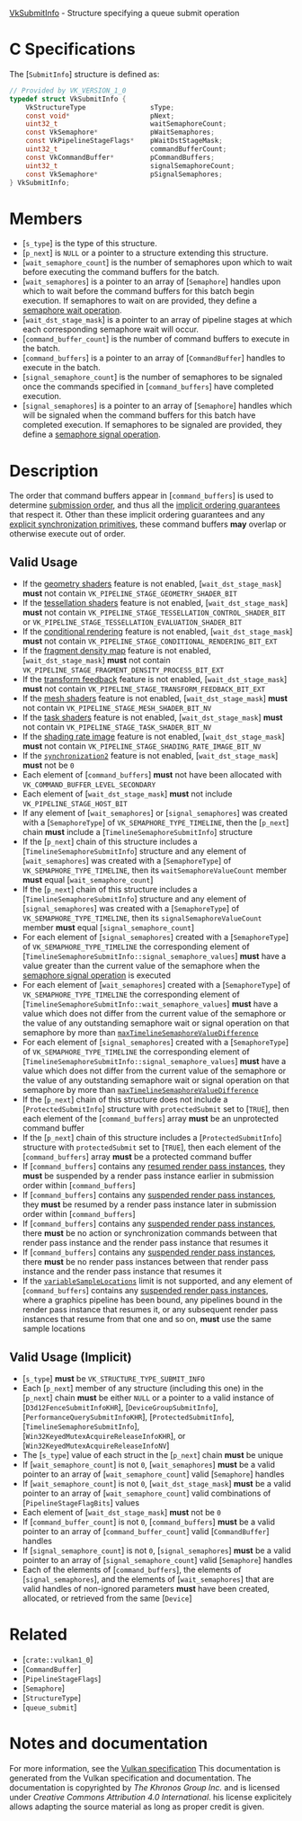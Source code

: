[VkSubmitInfo](https://www.khronos.org/registry/vulkan/specs/1.3-extensions/man/html/VkSubmitInfo.html) - Structure specifying a queue submit operation

# C Specifications
The [`SubmitInfo`] structure is defined as:
```c
// Provided by VK_VERSION_1_0
typedef struct VkSubmitInfo {
    VkStructureType                sType;
    const void*                    pNext;
    uint32_t                       waitSemaphoreCount;
    const VkSemaphore*             pWaitSemaphores;
    const VkPipelineStageFlags*    pWaitDstStageMask;
    uint32_t                       commandBufferCount;
    const VkCommandBuffer*         pCommandBuffers;
    uint32_t                       signalSemaphoreCount;
    const VkSemaphore*             pSignalSemaphores;
} VkSubmitInfo;
```

# Members
- [`s_type`] is the type of this structure.
- [`p_next`] is `NULL` or a pointer to a structure extending this structure.
- [`wait_semaphore_count`] is the number of semaphores upon which to wait before executing the command buffers for the batch.
- [`wait_semaphores`] is a pointer to an array of [`Semaphore`] handles upon which to wait before the command buffers for this batch begin execution. If semaphores to wait on are provided, they define a [semaphore wait operation](https://www.khronos.org/registry/vulkan/specs/1.3-extensions/html/vkspec.html#synchronization-semaphores-waiting).
- [`wait_dst_stage_mask`] is a pointer to an array of pipeline stages at which each corresponding semaphore wait will occur.
- [`command_buffer_count`] is the number of command buffers to execute in the batch.
- [`command_buffers`] is a pointer to an array of [`CommandBuffer`] handles to execute in the batch.
- [`signal_semaphore_count`] is the number of semaphores to be signaled once the commands specified in [`command_buffers`] have completed execution.
- [`signal_semaphores`] is a pointer to an array of [`Semaphore`] handles which will be signaled when the command buffers for this batch have completed execution. If semaphores to be signaled are provided, they define a [semaphore signal operation](https://www.khronos.org/registry/vulkan/specs/1.3-extensions/html/vkspec.html#synchronization-semaphores-signaling).

# Description
The order that command buffers appear in [`command_buffers`] is used to
determine [submission order](https://www.khronos.org/registry/vulkan/specs/1.3-extensions/html/vkspec.html#synchronization-submission-order), and thus
all the [implicit ordering guarantees](https://www.khronos.org/registry/vulkan/specs/1.3-extensions/html/vkspec.html#synchronization-implicit) that
respect it.
Other than these implicit ordering guarantees and any [explicit synchronization primitives](https://www.khronos.org/registry/vulkan/specs/1.3-extensions/html/vkspec.html#synchronization), these command buffers  **may**  overlap or
otherwise execute out of order.
## Valid Usage
-    If the [geometry shaders](https://www.khronos.org/registry/vulkan/specs/1.2-extensions/html/vkspec.html#features-geometryShader) feature is not enabled, [`wait_dst_stage_mask`] **must**  not contain `VK_PIPELINE_STAGE_GEOMETRY_SHADER_BIT`
-    If the [tessellation shaders](https://www.khronos.org/registry/vulkan/specs/1.2-extensions/html/vkspec.html#features-tessellationShader) feature is not enabled, [`wait_dst_stage_mask`] **must**  not contain `VK_PIPELINE_STAGE_TESSELLATION_CONTROL_SHADER_BIT` or `VK_PIPELINE_STAGE_TESSELLATION_EVALUATION_SHADER_BIT`
-    If the [conditional rendering](https://www.khronos.org/registry/vulkan/specs/1.2-extensions/html/vkspec.html#features-conditionalRendering) feature is not enabled, [`wait_dst_stage_mask`] **must**  not contain `VK_PIPELINE_STAGE_CONDITIONAL_RENDERING_BIT_EXT`
-    If the [fragment density map](https://www.khronos.org/registry/vulkan/specs/1.2-extensions/html/vkspec.html#features-fragmentDensityMap) feature is not enabled, [`wait_dst_stage_mask`] **must**  not contain `VK_PIPELINE_STAGE_FRAGMENT_DENSITY_PROCESS_BIT_EXT`
-    If the [transform feedback](https://www.khronos.org/registry/vulkan/specs/1.2-extensions/html/vkspec.html#features-transformFeedback) feature is not enabled, [`wait_dst_stage_mask`] **must**  not contain `VK_PIPELINE_STAGE_TRANSFORM_FEEDBACK_BIT_EXT`
-    If the [mesh shaders](https://www.khronos.org/registry/vulkan/specs/1.2-extensions/html/vkspec.html#features-meshShader) feature is not enabled, [`wait_dst_stage_mask`] **must**  not contain `VK_PIPELINE_STAGE_MESH_SHADER_BIT_NV`
-    If the [task shaders](https://www.khronos.org/registry/vulkan/specs/1.2-extensions/html/vkspec.html#features-taskShader) feature is not enabled, [`wait_dst_stage_mask`] **must**  not contain `VK_PIPELINE_STAGE_TASK_SHADER_BIT_NV`
-    If the [shading rate image](https://www.khronos.org/registry/vulkan/specs/1.2-extensions/html/vkspec.html#features-shadingRateImage) feature is not enabled, [`wait_dst_stage_mask`] **must**  not contain `VK_PIPELINE_STAGE_SHADING_RATE_IMAGE_BIT_NV`
-    If the [`synchronization2`](https://www.khronos.org/registry/vulkan/specs/1.2-extensions/html/vkspec.html#features-synchronization2) feature is not enabled, [`wait_dst_stage_mask`] **must**  not be `0`
-    Each element of [`command_buffers`] **must**  not have been allocated with `VK_COMMAND_BUFFER_LEVEL_SECONDARY`
-    Each element of [`wait_dst_stage_mask`] **must**  not include `VK_PIPELINE_STAGE_HOST_BIT`
-    If any element of [`wait_semaphores`] or [`signal_semaphores`] was created with a [`SemaphoreType`] of `VK_SEMAPHORE_TYPE_TIMELINE`, then the [`p_next`] chain  **must**  include a [`TimelineSemaphoreSubmitInfo`] structure
-    If the [`p_next`] chain of this structure includes a [`TimelineSemaphoreSubmitInfo`] structure and any element of [`wait_semaphores`] was created with a [`SemaphoreType`] of `VK_SEMAPHORE_TYPE_TIMELINE`, then its `waitSemaphoreValueCount` member  **must**  equal [`wait_semaphore_count`]
-    If the [`p_next`] chain of this structure includes a [`TimelineSemaphoreSubmitInfo`] structure and any element of [`signal_semaphores`] was created with a [`SemaphoreType`] of `VK_SEMAPHORE_TYPE_TIMELINE`, then its `signalSemaphoreValueCount` member  **must**  equal [`signal_semaphore_count`]
-    For each element of [`signal_semaphores`] created with a [`SemaphoreType`] of `VK_SEMAPHORE_TYPE_TIMELINE` the corresponding element of [`TimelineSemaphoreSubmitInfo::signal_semaphore_values`] **must**  have a value greater than the current value of the semaphore when the [semaphore signal operation](https://www.khronos.org/registry/vulkan/specs/1.3-extensions/html/vkspec.html#synchronization-semaphores-signaling) is executed
-    For each element of [`wait_semaphores`] created with a [`SemaphoreType`] of `VK_SEMAPHORE_TYPE_TIMELINE` the corresponding element of [`TimelineSemaphoreSubmitInfo::wait_semaphore_values`] **must**  have a value which does not differ from the current value of the semaphore or the value of any outstanding semaphore wait or signal operation on that semaphore by more than [`maxTimelineSemaphoreValueDifference`](https://www.khronos.org/registry/vulkan/specs/1.3-extensions/html/vkspec.html#limits-maxTimelineSemaphoreValueDifference)
-    For each element of [`signal_semaphores`] created with a [`SemaphoreType`] of `VK_SEMAPHORE_TYPE_TIMELINE` the corresponding element of [`TimelineSemaphoreSubmitInfo::signal_semaphore_values`] **must**  have a value which does not differ from the current value of the semaphore or the value of any outstanding semaphore wait or signal operation on that semaphore by more than [`maxTimelineSemaphoreValueDifference`](https://www.khronos.org/registry/vulkan/specs/1.3-extensions/html/vkspec.html#limits-maxTimelineSemaphoreValueDifference)
-    If the [`p_next`] chain of this structure does not include a [`ProtectedSubmitInfo`] structure with `protectedSubmit` set to [`TRUE`], then each element of the [`command_buffers`] array  **must**  be an unprotected command buffer
-    If the [`p_next`] chain of this structure includes a [`ProtectedSubmitInfo`] structure with `protectedSubmit` set to [`TRUE`], then each element of the [`command_buffers`] array  **must**  be a protected command buffer
-    If [`command_buffers`] contains any [resumed render pass instances](https://www.khronos.org/registry/vulkan/specs/1.3-extensions/html/vkspec.html#renderpass-suspension), they  **must**  be suspended by a render pass instance earlier in submission order within [`command_buffers`]
-    If [`command_buffers`] contains any [suspended render pass instances](https://www.khronos.org/registry/vulkan/specs/1.3-extensions/html/vkspec.html#renderpass-suspension), they  **must**  be resumed by a render pass instance later in submission order within [`command_buffers`]
-    If [`command_buffers`] contains any [suspended render pass instances](https://www.khronos.org/registry/vulkan/specs/1.3-extensions/html/vkspec.html#renderpass-suspension), there  **must**  be no action or synchronization commands between that render pass instance and the render pass instance that resumes it
-    If [`command_buffers`] contains any [suspended render pass instances](https://www.khronos.org/registry/vulkan/specs/1.3-extensions/html/vkspec.html#renderpass-suspension), there  **must**  be no render pass instances between that render pass instance and the render pass instance that resumes it
-    If the [`variableSampleLocations`](https://www.khronos.org/registry/vulkan/specs/1.3-extensions/html/vkspec.html#limits-variableSampleLocations) limit is not supported, and any element of [`command_buffers`] contains any [suspended render pass instances](https://www.khronos.org/registry/vulkan/specs/1.3-extensions/html/vkspec.html#renderpass-suspension), where a graphics pipeline has been bound, any pipelines bound in the render pass instance that resumes it, or any subsequent render pass instances that resume from that one and so on,  **must**  use the same sample locations

## Valid Usage (Implicit)
-  [`s_type`] **must**  be `VK_STRUCTURE_TYPE_SUBMIT_INFO`
-    Each [`p_next`] member of any structure (including this one) in the [`p_next`] chain  **must**  be either `NULL` or a pointer to a valid instance of [`D3d12FenceSubmitInfoKHR`], [`DeviceGroupSubmitInfo`], [`PerformanceQuerySubmitInfoKHR`], [`ProtectedSubmitInfo`], [`TimelineSemaphoreSubmitInfo`], [`Win32KeyedMutexAcquireReleaseInfoKHR`], or [`Win32KeyedMutexAcquireReleaseInfoNV`]
-    The [`s_type`] value of each struct in the [`p_next`] chain  **must**  be unique
-    If [`wait_semaphore_count`] is not `0`, [`wait_semaphores`] **must**  be a valid pointer to an array of [`wait_semaphore_count`] valid [`Semaphore`] handles
-    If [`wait_semaphore_count`] is not `0`, [`wait_dst_stage_mask`] **must**  be a valid pointer to an array of [`wait_semaphore_count`] valid combinations of [`PipelineStageFlagBits`] values
-    Each element of [`wait_dst_stage_mask`] **must**  not be `0`
-    If [`command_buffer_count`] is not `0`, [`command_buffers`] **must**  be a valid pointer to an array of [`command_buffer_count`] valid [`CommandBuffer`] handles
-    If [`signal_semaphore_count`] is not `0`, [`signal_semaphores`] **must**  be a valid pointer to an array of [`signal_semaphore_count`] valid [`Semaphore`] handles
-    Each of the elements of [`command_buffers`], the elements of [`signal_semaphores`], and the elements of [`wait_semaphores`] that are valid handles of non-ignored parameters  **must**  have been created, allocated, or retrieved from the same [`Device`]

# Related
- [`crate::vulkan1_0`]
- [`CommandBuffer`]
- [`PipelineStageFlags`]
- [`Semaphore`]
- [`StructureType`]
- [`queue_submit`]

# Notes and documentation
For more information, see the [Vulkan specification](https://www.khronos.org/registry/vulkan/specs/1.3-extensions/html/vkspec.html)
This documentation is generated from the Vulkan specification and documentation.
The documentation is copyrighted by *The Khronos Group Inc.* and is licensed under *Creative Commons Attribution 4.0 International*.
his license explicitely allows adapting the source material as long as proper credit is given.
        